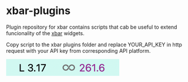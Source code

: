 # xbar-plugins
Plugin repository for xbar contains scripts that cab be useful to extend funcionality of the [xbar](https://github.com/matryer/xbar#get-started) widgets.

Copy script to the xbar plugins folder and replace YOUR_API_KEY in http request with your API key from corresponding API platform.

![](xbar-1.png)
